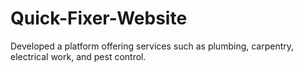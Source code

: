 # Quick-Fixer-Website
Developed a platform offering services such as plumbing, carpentry, electrical work, and pest control.
